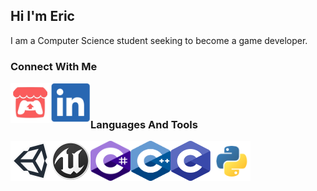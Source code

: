 ## Hi I'm Eric
I am  a Computer Science student seeking to become a game developer.

### Connect With Me
[<img align="left" width="64px" height="64px" src="images/icons/itchio.png"/>][itchio]
[<img align="left" width="64px" height="64px" src="images/icons/linkedin.png"/>][linkedin]


<br />
<br />


### Languages And Tools
[<img align="left" width="64px" height="64px" src="images/icons/unity.png"/>][unity]
[<img align="left" width="64px" height="64px" src="images/icons/unreal.png"/>][unreal]
[<img align="left" width="64px" height="64px" src="images/icons/csharp.svg"/>][csharp]
[<img align="left" width="64px" height="64px" src="images/icons/cpp.svg"/>][cpp]
[<img align="left" width="64px" height="64px" src="images/icons/c.svg"/>][c]
[<img align="left" width="64px" height="64px" src="images/icons/python.png"/>][python]

<!-- Links to social medias -->
[itchio]: https://ericgomes.itch.io/
[linkedin]: https://www.linkedin.com/in/eric-gregory-16a502183/

<!-- Links to Technologies -->
[unity]: https://docs.unity3d.com/Manual/index.html
[unreal]: https://docs.unrealengine.com/4.27/en-US/
[csharp]: https://docs.unity3d.com/ScriptReference/
[cpp]: https://www.cplusplus.com/reference/
[c]: https://docs.microsoft.com/pt-br/cpp/c-language/?view=msvc-160
[python]: https://docs.python.org/3/
